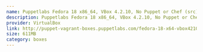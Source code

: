 ```yaml
---
name: Puppetlabs Fedora 18 x86_64, VBox 4.2.10, No Puppet or Chef (src)
description: Puppetlabs Fedora 18 x86_64, VBox 4.2.10, No Puppet or Chef (<a href="http://github.com/puppetlabs/puppet-vagrant-boxes">src</a>)
provider: VirtualBox
link: http://puppet-vagrant-boxes.puppetlabs.com/fedora-18-x64-vbox4210-nocm.box
size: 611MB
category: boxes
---
```

